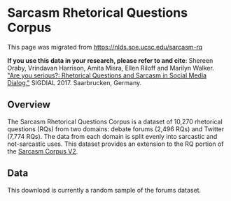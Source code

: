 # Sarcasm Rhetorical Questions Corpus
This page was migrated from https://nlds.soe.ucsc.edu/sarcasm-rq

**If you use this data in your research, please refer to and cite**:  Shereen Oraby, Vrindavan Harrison, Amita Misra, Ellen Riloff and Marilyn Walker. ["Are you serious?: Rhetorical Questions and Sarcasm in Social Media Dialog."](https://aclanthology.org/W17-5537/) SIGDIAL 2017. Saarbrucken, Germany.

## Overview
The Sarcasm Rhetorical Questions Corpus is a dataset of 10,270 rhetorical questions (RQs) from two domains: debate forums (2,496 RQs) and Twitter (7,774 RQs). The data from each domain is split evenly into sarcastic and not-sarcastic uses. This dataset provides an extension to the RQ portion of the [Sarcasm Corpus V2](https://github.com/soraby/sarcasm2).

## Data
This download is currently a random sample of the forums dataset.